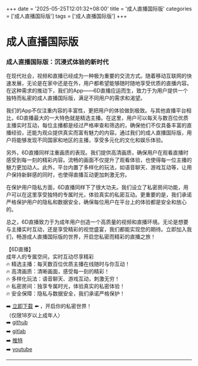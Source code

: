 +++
date = '2025-05-25T12:01:32+08:00'
title = '成人直播国际版'
categories = ['成人直播国际版']
tags = ['成人直播国际版']
+++

# 成人直播国际版

### 成人直播国际版：沉浸式体验的新时代

在现代社会，视频和直播已经成为一种极为重要的交流方式。随着移动互联网的快速发展，无论是在家中还是在外，用户都希望能够随时随地享受优质的直播内容。在这种需求的推动下，我们的App——6D直播应运而生，致力于为用户提供一个独特而私密的成人直播国际版，满足不同用户的需求和渴望。

我们的App不仅注重内容的丰富性，更把用户的体验做到极致。与其他直播平台相比，6D直播最大的一大特色就是精选主播。在这里，用户可以每天与数百位优质主播实时互动，每位主播都是经过严格审查和筛选的，确保他们不仅具备丰富的直播经验，还能为观众提供真实而富有魅力的内容。通过我们的成人直播国际版，用户将能够发现不同国家和地区的主播，享受多元化的文化和娱乐体验。

另外，6D直播同样注重画质的表现。我们提供高清画质，确保用户在观看直播时感受到每一刻的精彩内容。流畅的画面不仅提升了观看体验，也使得每一位主播的魅力更加动人。此外，平台内置了多样化的玩法，如语音聊天、游戏互动等，让用户保持新鲜感的同时，也使得直播互动更加刺激无穷。

在保护用户隐私方面，6D直播同样下了很大功夫。我们设立了私密房间功能，用户可以在这里享受独特的专属时光，体验真实的私密互动。更重要的是，我们承诺严格保护用户的隐私和数据安全，确保每位用户在平台上的体验都是安全和放心的。

总之，6D直播致力于为成年用户创造一个高质量的视频和直播环境。无论是想要与主播实时互动，还是享受精彩的视觉盛宴，我们都能实现您的期待。立即加入我们，畅游成人直播国际版的世界，开启您私密而精彩的直播之旅！

【6D直播】  
成年人的专属空间，实时互动尽享精彩  
🔥 精选主播：每天数百位优质主播在线随时与你互动！  
🔥 高清画质：清晰画面，感受每一刻的精彩！  
🔥 多样化玩法：语音聊天、游戏互动，刺激无穷！  
🔥 私密房间：独享专属时光，体验真实的私密体验！  
🔥 安全保障：隐私与数据安全，我们承诺严格保护！  

➡️ [立即下载](https://down123.s3.ap-east-1.amazonaws.com/down/down.html?channelCode=blog) ⬅️ ，开启你的私密世界！  
（仅限18岁以上成年人）  
➡️ [github](https://aldult-live.github.io/)  
➡️ [gitlab](https://seo-09598d.gitlab.io/)  
➡️ [推特](https://x.com/wegame33)  
➡️ [youtube](https://www.youtube.com/@6Dlive)  

---
